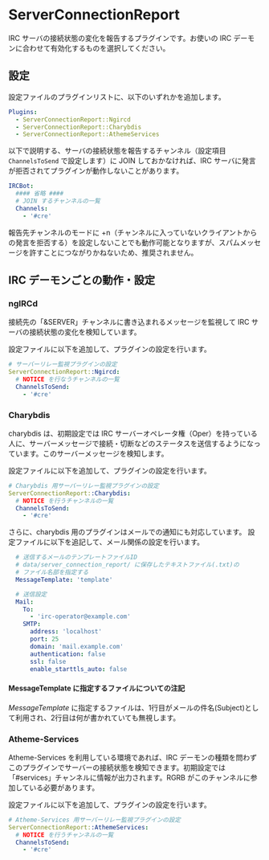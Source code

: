 ServerConnectionReport
======================

IRC サーバの接続状態の変化を報告するプラグインです。お使いの IRC デーモンに合わせて有効化するものを選択してください。

設定
----

設定ファイルのプラグインリストに、以下のいずれかを追加します。

```yaml
Plugins:
  - ServerConnectionReport::Ngircd
  - ServerConnectionReport::Charybdis
  - ServerConnectionReport::AthemeServices
```

以下で説明する、サーバの接続状態を報告するチャンネル（設定項目 `ChannelsToSend` で設定します）に JOIN しておかなければ、IRC サーバに発言が拒否されてプラグインが動作しないことがあります。


```yaml
IRCBot:
  #### 省略 ####
  # JOIN するチャンネルの一覧
  Channels:
    - '#cre'
```

報告先チャンネルのモードに +n（チャンネルに入っていないクライアントからの発言を拒否する）を設定しないことでも動作可能となりますが、スパムメッセージを許すことにつながりかねないため、推奨されません。

IRC デーモンごとの動作・設定
----------------------------

### ngIRCd

接続先の「&SERVER」チャンネルに書き込まれるメッセージを監視して IRC サーバの接続状態の変化を検知しています。

設定ファイルに以下を追加して、プラグインの設定を行います。

```yaml
# サーバーリレー監視プラグインの設定
ServerConnectionReport::Ngircd:
  # NOTICE を行なうチャンネルの一覧
  ChannelsToSend:
    - '#cre'
```

### Charybdis

charybdis は、初期設定では IRC サーバーオペレータ権（Oper）を持っている人に、サーバーメッセージで接続・切断などのステータスを送信するようになっています。このサーバーメッセージを検知します。

設定ファイルに以下を追加して、プラグインの設定を行います。

```yaml
# Charybdis 用サーバーリレー監視プラグインの設定
ServerConnectionReport::Charybdis:
  # NOTICE を行うチャンネルの一覧
  ChannelsToSend:
    - '#cre'
```

さらに、charybdis 用のプラグインはメールでの通知にも対応しています。
設定ファイルに以下を追記して、メール関係の設定を行います。

```yaml
  # 送信するメールのテンプレートファイルID
  # data/server_connection_report/ に保存したテキストファイル(.txt)の
  # ファイル名部を指定する
  MessageTemplate: 'template'

  # 送信設定
  Mail:
    To:
      - 'irc-operator@example.com'
    SMTP:
      address: 'localhost'
      port: 25
      domain: 'mail.example.com'
      authentication: false
      ssl: false
      enable_starttls_auto: false
```

#### MessageTemplate に指定するファイルについての注記

_MessageTemplate_ に指定するファイルは、1行目がメールの件名(Subject)として利用され、2行目は何が書かれていても無視します。

### Atheme-Services

Atheme-Services を利用している環境であれば、IRC デーモンの種類を問わずこのプラグインでサーバーの接続状態を検知できます。初期設定では「#services」チャンネルに情報が出力されます。RGRB がこのチャンネルに参加している必要があります。

設定ファイルに以下を追加して、プラグインの設定を行います。

```yaml
# Atheme-Services 用サーバーリレー監視プラグインの設定
ServerConnectionReport::AthemeServices:
  # NOTICE を行うチャンネルの一覧
  ChannelsToSend:
    - '#cre'
```
